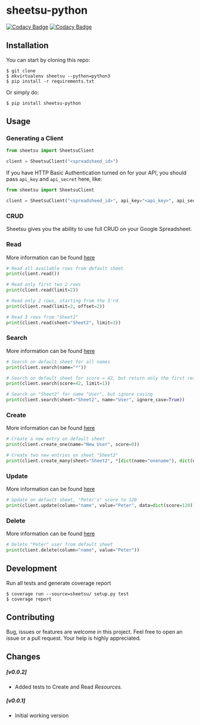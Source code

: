 
# sheetsu-python

[![Codacy Badge](https://api.codacy.com/project/badge/Grade/0042777a1e2d4c46b97e697e2c5523cf)](https://www.codacy.com?utm_source=github.com&amp;utm_medium=referral&amp;utm_content=andreffs18/sheetsu-python&amp;utm_campaign=Badge_Grade)
[![Codacy Badge](https://api.codacy.com/project/badge/Coverage/0042777a1e2d4c46b97e697e2c5523cf)](https://www.codacy.com?utm_source=github.com&utm_medium=referral&utm_content=andreffs18/sheetsu-python&utm_campaign=Badge_Coverage)

## Installation

You can start by cloning this repo:
```
$ git clone 
$ mkvirtualenv sheetsu --python=python3
$ pip install -r requirements.txt
```

Or simply do:

```
$ pip install sheetsu-python
```

## Usage

### Generating a Client

```python
from sheetsu import SheetsuClient

client = SheetsuClient("<spreadsheed_id>")
```


If you have HTTP Basic Authentication turned on for your API, you should pass `api_key` and `api_secret` here, like:
```python
from sheetsu import SheetsuClient

client = SheetsuClient("<spreadsheed_id>", api_key="<api_key>", api_secret="<api_secret>")
```

### CRUD

Sheetsu gives you the ability to use full CRUD on your Google Spreadsheet. 
 

### Read 

More information can be found [here](https://docs.sheetsu.com/#read)

```python
# Read all available rows from default sheet
print(client.read())

# Read only first two 2 rows
print(client.read(limit=2))

# Read only 2 rows, starting from the 3'rd
print(client.read(limit=2, offset=2))

# Read 3 rows from "Sheet2"
print(client.read(sheet="Sheet2", limit=3))
```


### Search 

More information can be found [here](https://docs.sheetsu.com/#search-spreadsheet)

```python
# Search on default sheet for all names
print(client.search(name="*"))

# Search on default sheet for score = 42, but return only the first result 
print(client.search(score=42, limit=1))

# Search on "Sheet2" for name "User", but ignore casing
print(client.search(sheet="Sheet2", name="User", ignore_case=True))

```

### Create 


More information can be found [here](https://docs.sheetsu.com/#create)

```python
# Create a new entry on default sheet
print(client.create_one(name="New User", score=0))

# Create two new entries on sheet "Sheet2"
print(client.create_many(sheet="Sheet2", *[dict(name="onename"), dict(name="othername")]))

```



### Update 

More information can be found [here](https://docs.sheetsu.com/#update)

````python
# Update on default sheet, "Peter's" score to 120
print(client.update(column="name", value="Peter", data=dict(score=120)))
````

### Delete 

More information can be found [here](https://docs.sheetsu.com/#delete)

````python
# Delete "Peter" user from default sheet
print(client.delete(column="name", value="Peter"))
````

## Development

Run all tests and generate coverage report

```shell
$ coverage run --source=sheetsu/ setup.py test
$ coverage report 
```

## Contributing

Bug, issues or features are welcome in this project. Feel free to open an issue or a pull request. Your help is highly appreciated.


## Changes

##### [v0.0.2]
* Added tests to Create and Read _Resources_.

##### [v0.0.1]
* Initial working version


